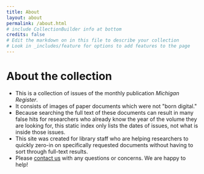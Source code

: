 ```yaml
---
title: About
layout: about
permalink: /about.html
# include CollectionBuilder info at bottom
credits: false
# Edit the markdown on in this file to describe your collection
# Look in _includes/feature for options to add features to the page
---
```


# About the collection

+ This is a collection of issues of the monthly publication *Michigan Register*.
+ It consists of images of paper documents which were not "born digital."
+ Because searching the full text of these documents can result in many false hits for researchers who already know the year of the volume they are looking for, this static index only lists the dates of issues, not what is inside those issues.
+ This site was created for library staff who are helping researchers to quickly zero-in on specifically requested documents without having to sort through full-text results.
+ Please <a href="https://www.michigan.gov/libraryofmichigan/0,9327,7-381-88848-123290--,00.html" target="_blank" rel="noopener noreferrer">contact us</a> with any questions or concerns. We are happy to help!